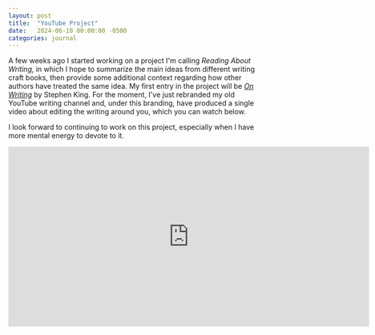 ```yaml
---
layout: post
title:  "YouTube Project"
date:   2024-06-10 00:00:00 -0500
categories: journal
---
```

A few weeks ago I started working on a project I'm calling *Reading About Writing,* in which I hope to summarize the main ideas from different writing craft books, then provide some additional context regarding how other authors have treated the same idea. My first entry in the project will be *[On Writing](https://www.goodreads.com/book/show/10569.On_Writing)* by Stephen King. For the moment, I've just rebranded my old YouTube writing channel and, under this branding, have produced a single video about editing the writing around you, which you can watch below.

I look forward to continuing to work on this project, especially when I have more mental energy to devote to it.

<iframe width="720" height="360" src="https://youtu.be/embed/iba8EmrkEt4" frameborder="0"> </iframe>
